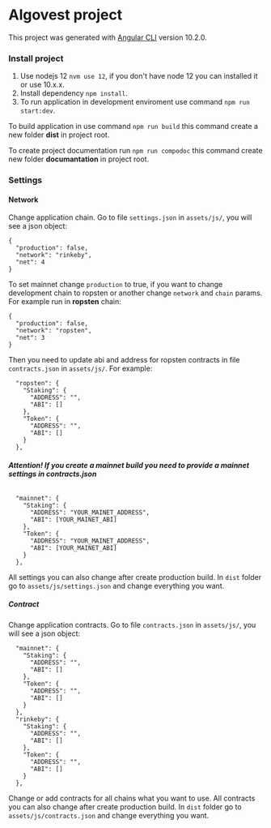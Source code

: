 # Algovest project

This project was generated with [Angular CLI](https://github.com/angular/angular-cli) version 10.2.0.

### Install project

1. Use nodejs 12 `nvm use 12`, if you don't have node 12 you can installed it or use 10.x.x.
2. Install dependency `npm install`.
3. To run application in development enviroment use command `npm run start:dev`.

To build application in use command `npm run build` this command create a new folder **dist** in project root.

To create project documentation run `npm run compodoc` this command create new folder **documantation** in project root.

### Settings

#### Network

Change application chain.
Go to file `settings.json` in `assets/js/`, you will see a json object:

```
{
  "production": false,
  "network": "rinkeby",
  "net": 4
}
```

To set mainnet change `production` to true, if you want to change development chain to ropsten or another change `network` and `chain` params.
For example run in **ropsten** chain:

```
{
  "production": false,
  "network": "ropsten",
  "net": 3
}
```

Then you need to update abi and address for ropsten contracts in file `contracts.json` in `assets/js/`.
For example:

```
  "ropsten": {
    "Staking": {
      "ADDRESS": "",
      "ABI": []
    },
    "Token": {
      "ADDRESS": "",
      "ABI": []
    }
  },
```

###### **Attention! If you create a mainnet build you need to provide a mainnet settings in contracts.json**

```
  "mainnet": {
    "Staking": {
      "ADDRESS": "YOUR_MAINET_ADDRESS",
      "ABI": [YOUR_MAINET_ABI]
    },
    "Token": {
      "ADDRESS": "YOUR_MAINET_ADDRESS",
      "ABI": [YOUR_MAINET_ABI]
    }
  },
```

All settings you can also change after create production build. In `dist` folder go to `assets/js/settings.json` and change everything you want.

##### Contract

Change application contracts.
Go to file `contracts.json` in `assets/js/`, you will see a json object:

```
  "mainnet": {
    "Staking": {
      "ADDRESS": "",
      "ABI": []
    },
    "Token": {
      "ADDRESS": "",
      "ABI": []
    }
  },
  "rinkeby": {
    "Staking": {
      "ADDRESS": "",
      "ABI": []
    },
    "Token": {
      "ADDRESS": "",
      "ABI": []
    }
  },
```

Change or add contracts for all chains what you want to use.
All contracts you can also change after create production build. In `dist` folder go to `assets/js/contracts.json` and change everything you want.
